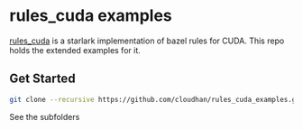 # rules_cuda examples

[rules_cuda](https://github.com/cloudhan/rules_cuda) is a starlark implementation of bazel rules for CUDA. This repo holds the extended examples for it.

## Get Started

```bash
git clone --recursive https://github.com/cloudhan/rules_cuda_examples.git
```

See the subfolders
